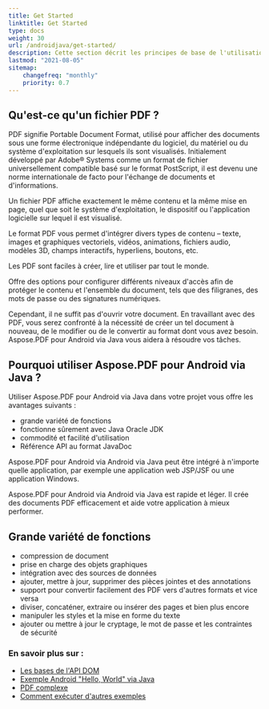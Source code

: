 ```yaml
---
title: Get Started
linktitle: Get Started
type: docs
weight: 30
url: /androidjava/get-started/
description: Cette section décrit les principes de base de l'utilisation de Aspose.PDF pour Android via Java. Elle démontre également des exemples simples et complexes de création d'un document PDF
lastmod: "2021-08-05"   
sitemap: 
    changefreq: "monthly"
    priority: 0.7
---
```


## Qu'est-ce qu'un fichier PDF ?

PDF signifie Portable Document Format, utilisé pour afficher des documents sous une forme électronique indépendante du logiciel, du matériel ou du système d'exploitation sur lesquels ils sont visualisés. Initialement développé par Adobe® Systems comme un format de fichier universellement compatible basé sur le format PostScript, il est devenu une norme internationale de facto pour l'échange de documents et d'informations.

Un fichier PDF affiche exactement le même contenu et la même mise en page, quel que soit le système d'exploitation, le dispositif ou l'application logicielle sur lequel il est visualisé.

Le format PDF vous permet d'intégrer divers types de contenu – texte, images et graphiques vectoriels, vidéos, animations, fichiers audio, modèles 3D, champs interactifs, hyperliens, boutons, etc.

Les PDF sont faciles à créer, lire et utiliser par tout le monde.

Offre des options pour configurer différents niveaux d'accès afin de protéger le contenu et l'ensemble du document, tels que des filigranes, des mots de passe ou des signatures numériques.

Cependant, il ne suffit pas d'ouvrir votre document. En travaillant avec des PDF, vous serez confronté à la nécessité de créer un tel document à nouveau, de le modifier ou de le convertir au format dont vous avez besoin. Aspose.PDF pour Android via Java vous aidera à résoudre vos tâches.

## Pourquoi utiliser Aspose.PDF pour Android via Java ?

Utiliser Aspose.PDF pour Android via Java dans votre projet vous offre les avantages suivants :

- grande variété de fonctions
- fonctionne sûrement avec Java Oracle JDK
- commodité et facilité d'utilisation
- Référence API au format JavaDoc

Aspose.PDF pour Android via Android via Java peut être intégré à n'importe quelle application, par exemple une application web JSP/JSF ou une application Windows.

Aspose.PDF pour Android via Android via Java est rapide et léger. Il crée des documents PDF efficacement et aide votre application à mieux performer.

## Grande variété de fonctions

- compression de document
- prise en charge des objets graphiques
- intégration avec des sources de données
- ajouter, mettre à jour, supprimer des pièces jointes et des annotations
- support pour convertir facilement des PDF vers d'autres formats et vice versa
- diviser, concaténer, extraire ou insérer des pages et bien plus encore
- manipuler les styles et la mise en forme du texte
- ajouter ou mettre à jour le cryptage, le mot de passe et les contraintes de sécurité

### En savoir plus sur :

- [Les bases de l'API DOM](/pdf/androidjava/basics-of-dom-api/)
- [Exemple Android "Hello, World" via Java](/pdf/androidjava/hello-world-example/)
- [PDF complexe](/pdf/androidjava/complex-pdf-example/)
- [Comment exécuter d'autres exemples](/pdf/androidjava/how-to-run-other-examples/)